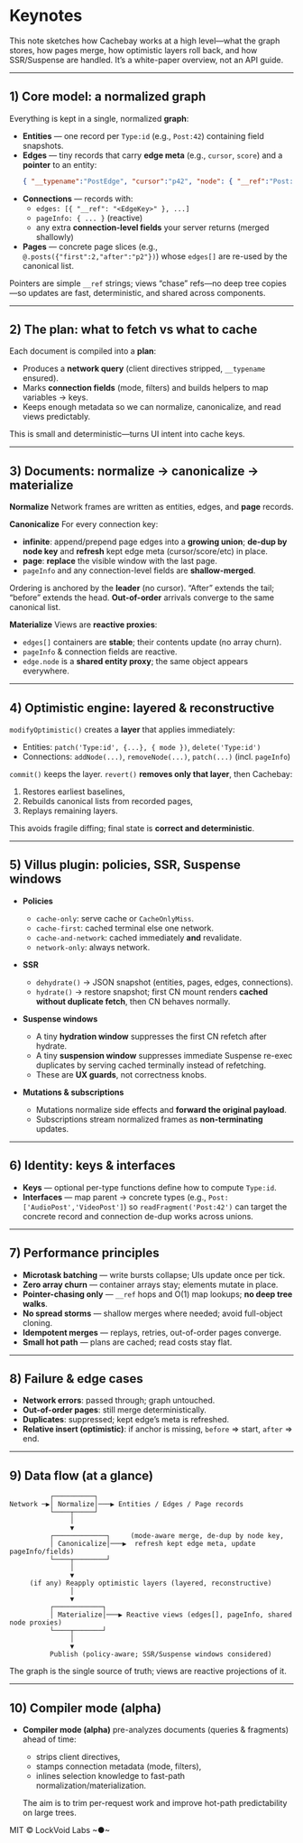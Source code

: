# Keynotes

This note sketches how Cachebay works at a high level—what the graph stores, how pages merge, how optimistic layers roll back, and how SSR/Suspense are handled. It’s a white-paper overview, not an API guide.

---

## 1) Core model: a normalized graph

Everything is kept in a single, normalized **graph**:

- **Entities** — one record per `Type:id` (e.g., `Post:42`) containing field snapshots.
- **Edges** — tiny records that carry **edge meta** (e.g., `cursor`, `score`) and a **pointer** to an entity:
  ```json
  { "__typename":"PostEdge", "cursor":"p42", "node": { "__ref":"Post:42" } }
  ```
- **Connections** — records with:
  - `edges: [{ "__ref": "<EdgeKey>" }, ...]`
  - `pageInfo: { ... }` (reactive)
  - any extra **connection-level fields** your server returns (merged shallowly)
- **Pages** — concrete page slices (e.g., `@.posts({"first":2,"after":"p2"})`) whose `edges[]` are re-used by the canonical list.

Pointers are simple `__ref` strings; views “chase” refs—no deep tree copies—so updates are fast, deterministic, and shared across components.

---

## 2) The plan: what to fetch vs what to cache

Each document is compiled into a **plan**:

- Produces a **network query** (client directives stripped, `__typename` ensured).
- Marks **connection fields** (mode, filters) and builds helpers to map variables → keys.
- Keeps enough metadata so we can normalize, canonicalize, and read views predictably.

This is small and deterministic—turns UI intent into cache keys.

---

## 3) Documents: normalize → canonicalize → materialize

**Normalize**
Network frames are written as entities, edges, and **page** records.

**Canonicalize**
For every connection key:
- **infinite**: append/prepend page edges into a **growing union**; **de-dup by node key** and **refresh** kept edge meta (cursor/score/etc) in place.
- **page**: **replace** the visible window with the last page.
- `pageInfo` and any connection-level fields are **shallow-merged**.

Ordering is anchored by the **leader** (no cursor). “After” extends the tail; “before” extends the head. **Out-of-order** arrivals converge to the same canonical list.

**Materialize**
Views are **reactive proxies**:
- `edges[]` containers are **stable**; their contents update (no array churn).
- `pageInfo` & connection fields are reactive.
- `edge.node` is a **shared entity proxy**; the same object appears everywhere.

---

## 4) Optimistic engine: layered & reconstructive

`modifyOptimistic()` creates a **layer** that applies immediately:

- Entities: `patch('Type:id', {...}, { mode })`, `delete('Type:id')`
- Connections: `addNode(...)`, `removeNode(...)`, `patch(...)` (incl. `pageInfo`)

`commit()` keeps the layer. `revert()` **removes only that layer**, then Cachebay:
1) Restores earliest baselines,
2) Rebuilds canonical lists from recorded pages,
3) Replays remaining layers.

This avoids fragile diffing; final state is **correct and deterministic**.

---

## 5) Villus plugin: policies, SSR, Suspense windows

- **Policies**
  - `cache-only`: serve cache or `CacheOnlyMiss`.
  - `cache-first`: cached terminal else one network.
  - `cache-and-network`: cached immediately **and** revalidate.
  - `network-only`: always network.

- **SSR**
  - `dehydrate()` → JSON snapshot (entities, pages, edges, connections).
  - `hydrate()` → restore snapshot; first CN mount renders **cached without duplicate fetch**, then CN behaves normally.

- **Suspense windows**
  - A tiny **hydration window** suppresses the first CN refetch after hydrate.
  - A tiny **suspension window** suppresses immediate Suspense re-exec duplicates by serving cached terminally instead of refetching.
  - These are **UX guards**, not correctness knobs.

- **Mutations & subscriptions**
  - Mutations normalize side effects and **forward the original payload**.
  - Subscriptions stream normalized frames as **non-terminating** updates.

---

## 6) Identity: keys & interfaces

- **Keys** — optional per-type functions define how to compute `Type:id`.
- **Interfaces** — map parent → concrete types (e.g., `Post: ['AudioPost','VideoPost']`) so `readFragment('Post:42')` can target the concrete record and connection de-dup works across unions.

---

## 7) Performance principles

- **Microtask batching** — write bursts collapse; UIs update once per tick.
- **Zero array churn** — container arrays stay; elements mutate in place.
- **Pointer-chasing only** — `__ref` hops and O(1) map lookups; **no deep tree walks**.
- **No spread storms** — shallow merges where needed; avoid full-object cloning.
- **Idempotent merges** — replays, retries, out-of-order pages converge.
- **Small hot path** — plans are cached; read costs stay flat.

---

## 8) Failure & edge cases

- **Network errors**: passed through; graph untouched.
- **Out-of-order pages**: still merge deterministically.
- **Duplicates**: suppressed; kept edge’s meta is refreshed.
- **Relative insert (optimistic)**: if anchor is missing, `before` ⇒ start, `after` ⇒ end.

---

## 9) Data flow (at a glance)

```text
          ┌──────────┐
Network ─▶│ Normalize│───▶ Entities / Edges / Page records
          └────┬─────┘
               │
               ▼
          ┌─────────────┐     (mode-aware merge, de-dup by node key,
          │ Canonicalize│───▶  refresh kept edge meta, update pageInfo/fields)
          └────┬────────┘
               │
               ▼
     (if any) Reapply optimistic layers (layered, reconstructive)
               │
               ▼
          ┌────────────┐
          │ Materialize│───▶ Reactive views (edges[], pageInfo, shared node proxies)
          └────┬───────┘
               │
               ▼
          Publish (policy-aware; SSR/Suspense windows considered)
```

The graph is the single source of truth; views are reactive projections of it.

---

## 10) Compiler mode (alpha)

- **Compiler mode (alpha)** pre-analyzes documents (queries & fragments) ahead of time:
  - strips client directives,
  - stamps connection metadata (mode, filters),
  - inlines selection knowledge to fast-path normalization/materialization.

  The aim is to trim per-request work and improve hot-path predictability on large trees.

MIT © LockVoid Labs ~●~
